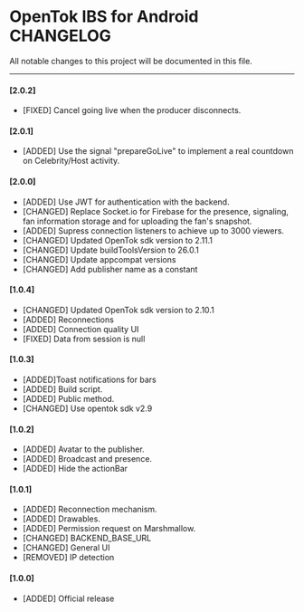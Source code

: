 # OpenTok IBS for Android CHANGELOG
All notable changes to this project will be documented in this file.

--------------------------------------

#### [2.0.2]

* [FIXED] Cancel going live when the producer disconnects. 

#### [2.0.1]

* [ADDED] Use the signal "prepareGoLive" to implement a real countdown on Celebrity/Host activity.

#### [2.0.0]

* [ADDED] Use JWT for authentication with the backend.
* [CHANGED] Replace Socket.io for Firebase for the presence, signaling, fan information storage and for uploading the fan's snapshot.
* [ADDED] Supress connection listeners to achieve up to 3000 viewers.
* [CHANGED] Updated OpenTok sdk version to 2.11.1
* [CHANGED] Update buildToolsVersion to 26.0.1
* [CHANGED] Update appcompat versions
* [CHANGED] Add publisher name as a constant


#### [1.0.4]

* [CHANGED] Updated OpenTok sdk version to 2.10.1
* [ADDED] Reconnections
* [ADDED] Connection quality UI
* [FIXED] Data from session is null

#### [1.0.3]

* [ADDED]Toast notifications for bars
* [ADDED] Build script.
* [ADDED] Public method.
* [CHANGED] Use opentok sdk v2.9

 
#### [1.0.2]

* [ADDED] Avatar to the publisher.
* [ADDED] Broadcast and presence.
* [ADDED] Hide the actionBar

#### [1.0.1]

* [ADDED] Reconnection mechanism.
* [ADDED] Drawables.
* [ADDED] Permission request on Marshmallow.
* [CHANGED] BACKEND_BASE_URL
* [CHANGED] General UI
* [REMOVED] IP detection
 
#### [1.0.0]

* [ADDED] Official release

